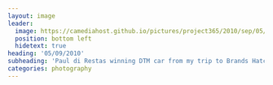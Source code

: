 ```yaml
---
layout: image
leader:
  image: https://camediahost.github.io/pictures/project365/2010/sep/05/050910.jpg
  position: bottom left
  hidetext: true
heading: '05/09/2010'
subheading: 'Paul di Restas winning DTM car from my trip to Brands Hatch'
categories: photography
---
```

